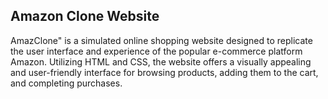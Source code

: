 ## Amazon Clone Website
AmazClone" is a simulated online shopping website designed to replicate the user interface and experience of the popular e-commerce platform Amazon. Utilizing HTML and CSS, the website offers a visually appealing and user-friendly interface for browsing products, adding them to the cart, and completing purchases.
